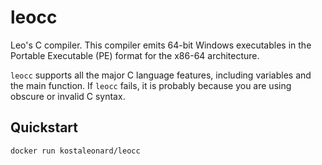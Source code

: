 # leocc

Leo's C compiler.
This compiler emits 64-bit Windows executables in the Portable Executable (PE) format for the x86-64 architecture.

`leocc` supports all the major C language features, including variables and the main function.
If `leocc` fails, it is probably because you are using obscure or invalid C syntax.

## Quickstart

```sh
docker run kostaleonard/leocc
```
